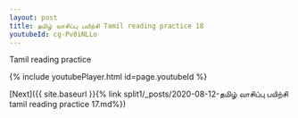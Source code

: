 ```yaml
---
layout: post
title: தமிழ் வாசிப்பு பயிற்சி Tamil reading practice 18
youtubeId: cg-Pv0iNLLo
---
```

 
 
Tamil reading practice
 
 
 
 
 


{% include youtubePlayer.html id=page.youtubeId %}
 
[Next]({{ site.baseurl }}{% link  split1/_posts/2020-08-12-தமிழ் வாசிப்பு பயிற்சி tamil reading practice 17.md%})
 
